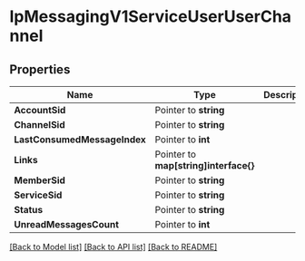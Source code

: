 # IpMessagingV1ServiceUserUserChannel

## Properties

Name | Type | Description | Notes
------------ | ------------- | ------------- | -------------
**AccountSid** | Pointer to **string** |  |
**ChannelSid** | Pointer to **string** |  |
**LastConsumedMessageIndex** | Pointer to **int** |  |
**Links** | Pointer to **map[string]interface{}** |  |
**MemberSid** | Pointer to **string** |  |
**ServiceSid** | Pointer to **string** |  |
**Status** | Pointer to **string** |  |
**UnreadMessagesCount** | Pointer to **int** |  |

[[Back to Model list]](../README.md#documentation-for-models) [[Back to API list]](../README.md#documentation-for-api-endpoints) [[Back to README]](../README.md)


